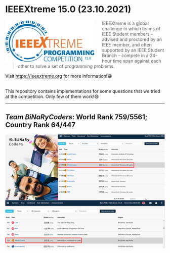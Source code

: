 # IEEEXtreme 15.0 (23.10.2021)


<a href="https://ieeextreme.org"><img src="figures/unnamed.png" alt="Raspberry Pi Logo" align="left" style="margin-right: 25px" height=130></a>

> IEEEXtreme is a global challenge in which teams of IEEE Student members – advised and proctored by an IEEE member, and often supported by an IEEE Student Branch – compete in a 24-hour time span against each other to solve a set of programming problems.

Visit https://ieeextreme.org for more information!😁<br><br>

This repository contains implementations for some questions that we tried at the competition. Only few of them work!😅

---

## *Team BiNaRyCoders*: World Rank 759/5561; Country Rank 64/447


![](figures/teamR.png)
